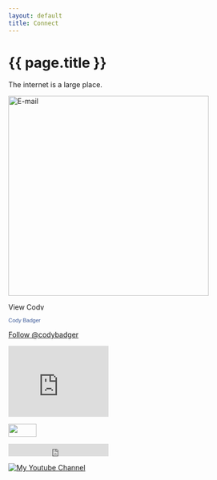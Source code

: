 ```yaml
---
layout: default
title: Connect
---
```


# {{ page.title }}

The internet is a large place.

<a href="mailto:c@codycardbadger.com"><img src="http://www.aimamusic.it/wp-content/uploads/2012/10/email_us_button.png" alt="E-mail" style="width:400px;" /></a>

<a href="https://www.linkedin.com/pub/cody-badger/4/158/11b"><img src="https://static.licdn.com/scds/common/u/img/webpromo/btn_profile_bluetxt_80x15.png" width="80" height="15" border="0" alt="View Cody Badger's profile on LinkedIn"></a>

<a href="https://www.facebook.com/codybadger" title="Cody Badger" style="font-family: &quot;lucida grande&quot;,tahoma,verdana,arial,sans-serif; font-size: 11px; font-variant: normal; font-style: normal; font-weight: normal; color: #3B5998; text-decoration: none;" target="_TOP">Cody Badger</a><span style="font-family: &#039;lucida grande&#039;,tahoma,verdana,arial,sans-serif;font-size: 11px;line-height: 16px;font-variant: normal;font-style: normal;font-weight: normal;color: #555555;text-decoration: none;"></span><br /><a href="https://www.facebook.com/codybadger" title="Cody Badger" target="_TOP"><img class="img" src="https://badge.facebook.com/badge/2502745.10096.1093797307.png" style="border: 0px;" alt="" /></a>

<a href="https://twitter.com/codybadger" class="twitter-follow-button" data-show-count="false">Follow @codybadger</a> <script>!function(d,s,id){var js,fjs=d.getElementsByTagName(s)[0],p=/^http:/.test(d.location)?'http':'https';if(!d.getElementById(id)){js=d.createElement(s);js.id=id;js.src=p+'://platform.twitter.com/widgets.js';fjs.parentNode.insertBefore(js,fjs);}}(document, 'script', 'twitter-wjs');</script>

<iframe src="http://githubbadge.appspot.com/codybadger?a=0" style="border: 0;height: 142px;width: 200px;overflow: hidden;" frameBorder="0"></iframe>

<a href="http://www.flickr.com/photos/codybadger/" title="See my photos on Flickr!"><img src="https://s.yimg.com/pw/images/goodies/white-flickr.png" width="56" height="26" alt=""></a>

<iframe src="https://embed.spotify.com/follow/1/?uri=spotify:artist:1vCWHaC5f2uS3yhpwWbIA6&size=basic&theme=light&show-count=0" width="200" height="25" scrolling="no" frameborder="0" style="border:none; overflow:hidden;" allowtransparency="true"></iframe>

<a href="https://www.youtube.com/user/codybadger"><img src="http://youtube.com/yt/img/logo_1x.png" title="My Youtube Channel" /></a>

